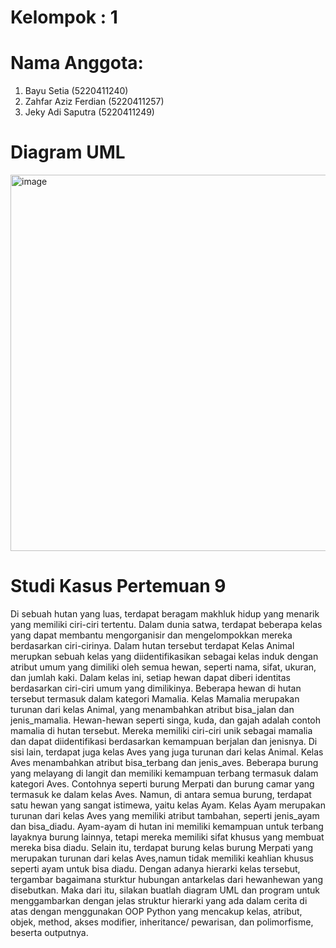 # Kelompok : 1

# Nama Anggota:

1. Bayu Setia (5220411240)
2. Zahfar Aziz Ferdian (5220411257)
3. Jeky Adi Saputra (5220411249)

# Diagram UML
<img width="602" alt="image" src="https://github.com/BayuSetiaa/PBOVII_5220411240_BayuSetia/assets/114808800/8828203a-aa71-4269-9d8b-67910a3bc425">

# Studi Kasus Pertemuan 9

Di sebuah hutan yang luas, terdapat beragam makhluk hidup yang menarik yang memiliki ciri-ciri
tertentu. Dalam dunia satwa, terdapat beberapa kelas yang dapat membantu mengorganisir dan
mengelompokkan mereka berdasarkan ciri-cirinya. Dalam hutan tersebut terdapat Kelas Animal
merupkan sebuah kelas yang diidentifikasikan sebagai kelas induk dengan atribut umum yang dimiliki oleh semua hewan, seperti nama, sifat, ukuran, dan jumlah kaki. Dalam kelas ini, setiap hewan dapat diberi identitas berdasarkan ciri-ciri umum yang dimilikinya. Beberapa hewan di hutan tersebut termasuk dalam kategori Mamalia. Kelas Mamalia merupakan turunan dari kelas Animal, yang menambahkan atribut bisa_jalan dan jenis_mamalia. Hewan-hewan seperti singa, kuda, dan gajah adalah contoh mamalia di hutan tersebut. Mereka memiliki ciri-ciri unik sebagai mamalia dan dapat diidentifikasi berdasarkan kemampuan berjalan dan jenisnya.
Di sisi lain, terdapat juga kelas Aves yang juga turunan dari kelas Animal. Kelas Aves menambahkan atribut bisa_terbang dan jenis_aves. Beberapa burung yang melayang di langit dan memiliki kemampuan terbang termasuk dalam kategori Aves. Contohnya seperti burung Merpati dan burung camar yang termasuk ke dalam kelas Aves. Namun, di antara semua burung, terdapat satu hewan yang sangat istimewa, yaitu kelas Ayam. Kelas Ayam merupakan turunan dari kelas Aves yang memiliki atribut tambahan, seperti jenis_ayam dan bisa_diadu. Ayam-ayam di hutan ini memiliki kemampuan untuk terbang layaknya burung lainnya, tetapi mereka memiliki sifat khusus yang membuat mereka bisa diadu. Selain itu, terdapat burung kelas burung Merpati yang merupakan turunan dari kelas Aves,namun tidak memiliki keahlian khusus seperti ayam untuk bisa diadu.
Dengan adanya hierarki kelas tersebut, tergambar bagaimana sturktur hubungan antarkelas dari hewanhewan yang disebutkan. Maka dari itu, silakan buatlah diagram UML dan program untuk menggambarkan dengan jelas struktur hierarki yang ada dalam cerita di atas dengan menggunakan OOP Python yang mencakup kelas, atribut, objek, method, akses modifier, inheritance/ pewarisan, dan polimorfisme, beserta outputnya.
